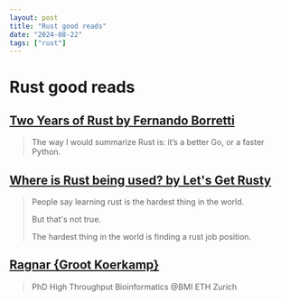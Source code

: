 ```yaml
---
layout: post
title: "Rust good reads"
date: "2024-08-22"
tags: ["rust"]
---
```


# Rust good reads

## [Two Years of Rust by Fernando Borretti](https://borretti.me/article/two-years-of-rust)

> The way I would summarize Rust is: it’s a better Go, or a faster Python.

## [Where is Rust being used? by Let's Get Rusty](https://youtu.be/42FhQWQ6SVA)

> People say learning rust is the hardest thing in the world.
>
> But that's not true.
>
> The hardest thing in the world is finding a rust job position.

## [Ragnar {Groot Koerkamp}](https://curiouscoding.nl/)

> PhD High Throughput Bioinformatics @BMI ETH Zurich
